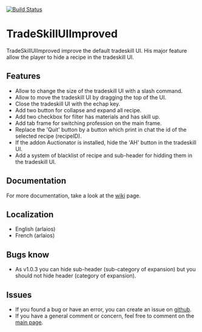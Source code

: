 [![Build Status](https://travis-ci.org/lamboley/TradeSkillUIImproved.svg?branch=master)](https://travis-ci.org/lamboley/TradeSkillUIImproved)

# TradeSkillUIImproved

TradeSkillUIImproved improve the default tradeskill UI. His major feature allow the player to hide a recipe in the tradeskill UI.

## Features

* Allow to change the size of the tradeskill UI with a slash command.
* Allow to move the tradeskill UI by dragging the top of the UI.
* Close the tradeskill UI with the echap key.
* Add two button for collapse and expand all recipe.
* Add two checkbox for filter has materials and has skill up.
* Add tab frame for switching profession on the main frame.
* Replace the 'Quit' button by a button which print in chat the id of the selected recipe (recipeID).
* If the addon Auctionator is installed, hide the 'AH' button in the tradeskill UI.
* Add a system of blacklist of recipe and sub-header for hidding them in the tradeskill UI.

## Documentation

For more documentation, take a look at the [wiki](https://github.com/lamboley/TradeSkillUIImproved/wiki) page.

## Localization

* English (arlaios)
* French (arlaios)

## Bugs know

* As v1.0.3 you can hide sub-header (sub-category of expansion) but you should not hide header (category of expansion).

## Issues

* If you found a bug or have an error, you can create an issue on [github](https://github.com/lamboley/TradeSkillUIImproved/issues).
* If you have a general comment or concern, feel free to comment on the [main page](https://www.wowace.com/projects/tradeskilluiimproved).

